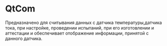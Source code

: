 # QtCom

Предназначено для считывания данных с датчика температуры,датчика тока, при настройке, проведении испытаний, при его изготовлении и аттестации и обеспечивает отображение информации, принятой с данного датчика.
